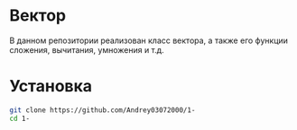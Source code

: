 # Вектор

В данном репозитории реализован класс вектора, а также его функции сложения, вычитания, умножения и т.д.

# Установка

~~~Bash
git clone https://github.com/Andrey03072000/1-
cd 1-

~~~
